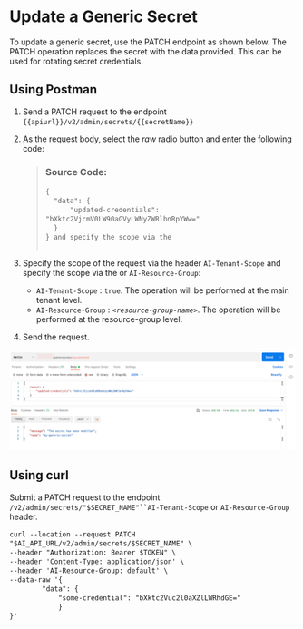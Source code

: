 <!-- loiob5d597051e494b49a4907470f1b238af -->

# Update a Generic Secret

To update a generic secret, use the PATCH endpoint as shown below. The PATCH operation replaces the secret with the data provided. This can be used for rotating secret credentials.



<a name="loiob5d597051e494b49a4907470f1b238af__section_ehc_cyk_4rb"/>

## Using Postman

1.  Send a PATCH request to the endpoint `{{apiurl}}/v2/admin/secrets/{{secretName}}`
2.  As the request body, select the *raw* radio button and enter the following code:

    > ### Source Code:  
    > ```
    > {
    > 	"data": {
    > 		"updated-credentials": "bXktc2VjcmV0LW90aGVyLWNyZWRlbnRpYWw="
    > 	}
    > } and specify the scope via the
    > 					
    > ```

3.  Specify the scope of the request via the header `AI-Tenant-Scope` and specify the scope via the or `AI-Resource-Group`:
    -   `AI-Tenant-Scope` : `true`. The operation will be performed at the main tenant level.
    -   `AI-Resource-Group` : <code><i class="varname">&lt;resource-group-name&gt;</i></code>. The operation will be performed at the resource-group level.

4.  Send the request.

![](images/Update_Generic_Secrets_in_Postman_414a8c7.png)



<a name="loiob5d597051e494b49a4907470f1b238af__section_wgc_2yk_4rb"/>

## Using curl

Submit a PATCH request to the endpoint `/v2/admin/secrets/"$SECRET_NAME"``AI-Tenant-Scope` or `AI-Resource-Group` header.

```
curl --location --request PATCH "$AI_API_URL/v2/admin/secrets/$SECRET_NAME" \
--header "Authorization: Bearer $TOKEN" \
--header 'Content-Type: application/json' \
--header 'AI-Resource-Group: default' \
--data-raw '{
		"data": {
			"some-credential": "bXktc2Vuc2l0aXZlLWRhdGE="
			}
}'
```

